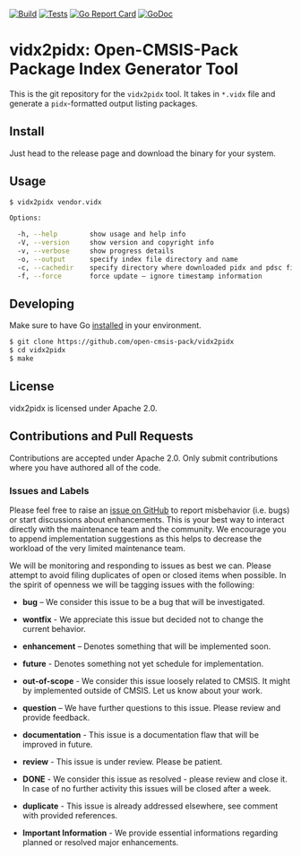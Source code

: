 [![Build](https://github.com/open-cmsis-pack/vidx2pidx/actions/workflows/build.yml/badge.svg)](https://github.com/open-cmsis-pack/vidx2pidx/actions/workflows/build.yml/badge.svg)
[![Tests](https://github.com/open-cmsis-pack/vidx2pidx/actions/workflows/test.yml/badge.svg)](https://github.com/open-cmsis-pack/vidx2pidx/actions/workflows/test.yml/badge.svg)
[![Go Report Card](https://goreportcard.com/badge/github.com/open-cmsis-pack/vidx2pidx)](https://goreportcard.com/report/github.com/open-cmsis-pack/vidx2pidx)
[![GoDoc](https://godoc.org/github.com/open-cmsis-pack/vidx2pidx?status.svg)](https://godoc.org/github.com/open-cmsis-pack/vidx2pidx)

# vidx2pidx: Open-CMSIS-Pack Package Index Generator Tool

This is the git repository for the `vidx2pidx` tool. It takes in `*.vidx` file
and generate a `pidx`-formatted output listing packages.

## Install

Just head to the release page and download the binary for your system.


## Usage
```bash
$ vidx2pidx vendor.vidx

Options:

  -h, --help        show usage and help info
  -V, --version     show version and copyright info
  -v, --verbose     show progress details
  -o, --output      specify index file directory and name
  -c, --cachedir    specify directory where downloaded pidx and pdsc files are stored (default ./.idxcache)
  -f, --force       force update – ignore timestamp information
  ```

## Developing

Make sure to have Go [installed](https://golang.org/doc/install) in your environment.

```bash
$ git clone https://github.com/open-cmsis-pack/vidx2pidx
$ cd vidx2pidx
$ make
```
## License

vidx2pidx is licensed under Apache 2.0.

## Contributions and Pull Requests

Contributions are accepted under Apache 2.0. Only submit contributions where you have authored all of the code.

### Issues and Labels

Please feel free to raise an [issue on GitHub](https://github.com/Open-CMSIS-Pack/vidx2pidx/issues)
to report misbehavior (i.e. bugs) or start discussions about enhancements. This
is your best way to interact directly with the maintenance team and the community.
We encourage you to append implementation suggestions as this helps to decrease the
workload of the very limited maintenance team. 

We will be monitoring and responding to issues as best we can.
Please attempt to avoid filing duplicates of open or closed items when possible.
In the spirit of openness we will be tagging issues with the following:

- **bug** – We consider this issue to be a bug that will be investigated.

- **wontfix** - We appreciate this issue but decided not to change the current behavior.
	
- **enhancement** – Denotes something that will be implemented soon. 

- **future** - Denotes something not yet schedule for implementation.

- **out-of-scope** - We consider this issue loosely related to CMSIS. It might by implemented outside of CMSIS. Let us know about your work.
	
- **question** – We have further questions to this issue. Please review and provide feedback.

- **documentation** - This issue is a documentation flaw that will be improved in future.

- **review** - This issue is under review. Please be patient.
	
- **DONE** - We consider this issue as resolved - please review and close it. In case of no further activity this issues will be closed after a week.

- **duplicate** - This issue is already addressed elsewhere, see comment with provided references.

- **Important Information** - We provide essential informations regarding planned or resolved major enhancements.

